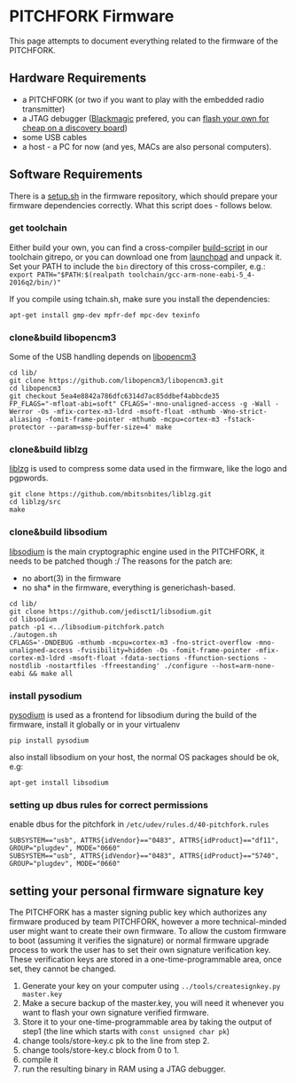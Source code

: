 # PITCHFORK Firmware

This page attempts to document everything related to the firmware of the PITCHFORK.

## Hardware Requirements

- a PITCHFORK (or two if you want to play with the embedded radio transmitter)
- a JTAG debugger ([Blackmagic](https://github.com/blacksphere/blackmagic/) prefered, you can [flash your own for cheap on a discovery board](https://embdev.net/articles/STM_Discovery_as_Black_Magic_Probe))
- some USB cables
- a host - a PC for now (and yes, MACs are also personal computers).

## Software Requirements

There is a [setup.sh](../git/firmware/tree/setup.sh) in the firmware
repository, which should prepare your firmware dependencies correctly.
What this script does - follows below.

### get toolchain

Either build your own, you can find a cross-compiler [build-script](../git/toolchain/tree/tchain.sh) in our
toolchain gitrepo, or you can download one from [launchpad](https://launchpad.net/gcc-arm-embedded/+download) and unpack it.
Set your PATH to include the `bin` directory of this cross-compiler, e.g.:
`export PATH="$PATH:$(realpath toolchain/gcc-arm-none-eabi-5_4-2016q2/bin/)"`

If you compile using tchain.sh, make sure you install the dependencies:
```
apt-get install gmp-dev mpfr-def mpc-dev texinfo
```

### clone&build libopencm3

Some of the USB handling depends on [libopencm3](http://libopencm3.org)

```
cd lib/
git clone https://github.com/libopencm3/libopencm3.git
cd libopencm3
git checkout 5ea4e8842a786dfc6314d7ac85ddbef4abbcde35
FP_FLAGS="-mfloat-abi=soft" CFLAGS='-mno-unaligned-access -g -Wall -Werror -Os -mfix-cortex-m3-ldrd -msoft-float -mthumb -Wno-strict-aliasing -fomit-frame-pointer -mthumb -mcpu=cortex-m3 -fstack-protector --param=ssp-buffer-size=4' make
```

### clone&build liblzg

[liblzg](https://github.com/mbitsnbites/liblzg) is used to compress some data used in the firmware, like the logo and pgpwords.

```
git clone https://github.com/mbitsnbites/liblzg.git
cd liblzg/src
make
```
### clone&build libsodium
[libsodium](https://libsodium.org) is the main cryptographic engine used in the PITCHFORK, it needs to be patched though :/
The reasons for the patch are:
 - no abort(3) in the firmware
 - no sha* in the firmware, everything is generichash-based.

```
cd lib/
git clone https://github.com/jedisct1/libsodium.git
cd libsodium
patch -p1 <../libsodium-pitchfork.patch
./autogen.sh
CFLAGS='-DNDEBUG -mthumb -mcpu=cortex-m3 -fno-strict-overflow -mno-unaligned-access -fvisibility=hidden -Os -fomit-frame-pointer -mfix-cortex-m3-ldrd -msoft-float -fdata-sections -ffunction-sections -nostdlib -nostartfiles -ffreestanding' ./configure --host=arm-none-eabi && make all
```

### install pysodium

[pysodium](https://github.com/stef/pysodium) is used as a frontend for libsodium during the build of the firmware, install it globally or in your virtualenv

```
pip install pysodium
```

also install libsodium on your host, the normal OS packages should be ok, e.g:
```
apt-get install libsodium
```

### setting up dbus rules for correct permissions

enable dbus for the pitchfork in `/etc/udev/rules.d/40-pitchfork.rules`
```
SUBSYSTEM=="usb", ATTRS{idVendor}=="0483", ATTRS{idProduct}=="df11", GROUP="plugdev", MODE="0660"
SUBSYSTEM=="usb", ATTRS{idVendor}=="0483", ATTRS{idProduct}=="5740", GROUP="plugdev", MODE="0660"
```

## setting your personal firmware signature key

The PITCHFORK has a master signing public key which authorizes any
firmware produced by team PITCHFORK, however a more technical-minded
user might want to create their own firmware. To allow the custom
firmware to boot (assuming it verifies the signature) or normal
firmware upgrade process to work the user has to set their own
signature verification key. These verification keys are stored in a
one-time-programmable area, once set, they cannot be changed.

1. Generate your key on your computer using
   `../tools/createsignkey.py master.key`
2. Make a secure backup of the master.key, you will need it whenever
   you want to flash your own signature verified firmware.
3. Store it to your one-time-programmable area by taking the output of
   step1 (the line which starts with `const unsigned char pk`)
4. change tools/store-key.c pk to the line from step 2.
5. change tools/store-key.c block from 0 to 1.
6. compile it
7. run the resulting binary in RAM using a JTAG debugger.
